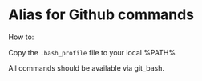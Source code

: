 # Alias for Github commands

How to:

Copy the `.bash_profile` file to your local %PATH%

All commands should be available via git_bash.
